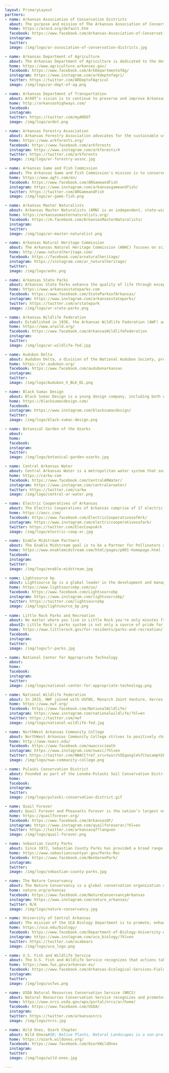 ```yaml
---
layout: PrimaryLayout
partners:
- name: Arkansas Association of Conservation Districts
  about: The purpose and mission of The Arkansas Association of Conservation Districts is to assist the conservation districts of the state of Arkansas in their efforts to serve the soil and water conservation needs of the people of Arkansas.
  home: https://aracd.org/default.htm
  facebook: https://www.facebook.com/Arkansas-Association-of-Conservation-Districts-283331731714787/
  instagram: 
  twitter: 
  image: /img/logo/ar-association-of-conservation-districts.jpg

- name: Arkansas Department of Agriculture 
  about: The Arkansas Department of Agriculture is dedicated to the development and implementation of policies and programs for Arkansas agriculture and forestry to keep its Farmers and Ranchers competitive in national and international markets while ensuring safe food, fiber and forest products for the citizens of the state and nation.
  home: https://www.agriculture.arkansas.gov/
  facebook: https://www.facebook.com/ArkDepartmentofAg/
  instagram: https://www.instagram.com/arkdeptofagri/
  twitter: https://twitter.com/ARDeptofAgricul
  image: /img/logo/ar-dept-of-ag.png

- name: Arkansas Department of Transportation
  about: ArDOT’s vision is to continue to preserve and improve Arkansas’ transportation system emphasizing safety, efficiency, quality, trust, and stewardship with a public service focused workforce.
  home: http://arkansashighways.com/
  facebook: 
  instagram: 
  twitter: https://twitter.com/myARDOT
  image: /img/logo/ardot.png

- name: Arkansas Forestry Association
  about: Arkansas Forestry Association advocates for the sustainable use and sound stewardship of Arkansas’s forests and related resources to benefit members of the state’s forestry community and all Arkansans, today and in the future.
  home: https://www.arkforests.org/
  facebook: https://www.facebook.com/arkforests
  instagram: https://www.instagram.com/arkforests/#
  twitter: https://twitter.com/arkforests
  image: /img/logo/ar-forestry-assoc.jpg

- name: Arkansas Game and Fish Commission
  about: The Arkansas Game and Fish Commission's mission is to conserve and enhance Arkansas's fish and wildlife and their habitats while promoting sustainable use, public understanding and support.
  home: https://www.agfc.com/en/
  facebook: https://www.facebook.com/ARGameandFish
  instagram: https://www.instagram.com/arkansasgameandfish/
  twitter: https://twitter.com/ARGameandFish
  image: /img/logo/ar-game-fish.png

- name: Arkansas Master Naturalists
  about: Arkansas Master Naturalists (AMN) is an independent, state-wide, volunteer organization, comprised of (currently) eight chapters.  AMN is dedicated to educating its members and giving back to the community through volunteer work.
  home: https://arkansasmasternaturalists.org/
  facebook: https://m.facebook.com/ArkansasMasterNaturalists/
  instagram: 
  twitter: 
  image: /img/logo/ar-master-naturalist.png

- name: Arkansas Natural Heritage Commission
  about: The Arkansas Natural Heritage Commission (ANHC) focuses on science-based conservation to protect our state’s biological diversity. As the central repository for data on rare plants, animals, and natural communities in Arkansas, we work to provide up-to-date information for sound and timely conservation decisions. Our System of Natural Areas provides long-term protection to some of the state’s most ecologically significant lands. Through outreach and education programs, we strive to deepen the ecological literacy of Arkansans. These efforts, combined with an array of conservation partnerships, are all aimed at ensuring that Arkansas’s biological diversity and natural heritage are not lost.
  home: http://www.naturalheritage.com/
  facebook: https://facebook.com/arnaturalheritage/
  instagram: https://instagram.com/ar_naturalheritage/
  twitter: 
  image: /img/logo/anhc.png

- name: Arkansas State Parks
  about: Arkansas State Parks enhance the quality of life through exceptional outdoor experiences, connections to Arkansas heritage, and sound resource management. Our goal is for you to experience excellent hospitality and to form a personal connection to the parks. We honor tradition while seeking innovation, aiming to be treasured and relevant for generations to come.
  home: https://www.arkansasstateparks.com
  facebook: https://www.facebook.com/StateParksofArkansas/
  instagram: https://www.instagram.com/arkansasstateparks/
  twitter: https://twitter.com/arstatepark
  image: /img/logo/ar-state-parks.png

- name: Arkansas Wildlife Federation
  about: Established in 1936, the Arkansas Wildlife Federation (AWF) advocates for sustainable use of Arkansas' wildlife habitats and natural resources for future generations. Through its long history, AWF has worked with agencies and organizations to conserve & protect wildlife & habitat, advocate for wildlife, sportsmen & outdoor enthusiasts and inform & educate about conservation issues in Arkansas and nationally.  
  home: https://www.arwild.org/
  facebook: https://www.facebook.com/ArkansasWildlifeFederation
  instagram: 
  twitter: 
  image: /img/logo/ar-wildlife-fed.jpg

- name: Audubon Delta
  about: Audubon Delta, a division of the National Audubon Society, protects birds and the places they need, today and tomorrow, using science, advocacy, education, and on-the-ground conservation. Through our Working Lands and Plants for Birds initiatives, Audubon is building both the supply of and the demand for native plants that birds, butterflies, and other wildlife need.
  home: https://ar.audubon.org/
  facebook: https://www.facebook.com/audubonarkansas
  instagram: 
  twitter: 
  image: /img/logo/Audubon_V_BLK_DL.png

- name: Black Sumac Design
  about: Black Sumac Design is a young design company, including both exterior and interior design. Our primary field is exteriors concentrating on landscapes and land management from a conservation angle.
  home: https://blacksumacdesign.com/
  facebook: 
  instagram: https://www.instagram.com/blacksumacdesign/
  twitter: 
  image: /img/logo/black-sumac-design.png

- name: Botanical Garden of the Ozarks
  about: 
  home: 
  facebook: 
  instagram: 
  twitter: 
  image: /img/logo/botanical-garden-ozarks.jpg

- name: Central Arkansas Water
  about: Central Arkansas Water is a metropolitan water system that serves almost 500,000 Arkansans in eight counties. We have 125,000 residential, commercial, industrial, and master-metered customers in Pulaski, Saline, and Grant counties. Our utility currently is a core partner in a regional initiative to secure a future source for the entirety of Central Arkansas, an urban area with a population of more than 750,000 people.
  home: https://carkw.com 
  facebook: https://www.facebook.com/CentralARWater/
  instagram: https://www.instagram.com/centralarwater/
  twitter: https://twitter.com/carkw
  image: /img/logo/central-ar-water.png

- name: Electric Cooperatives of Arkansas
  about: The Electric Cooperatives of Arkansas comprise of 17 electric distribution cooperatives; Arkansas Electric Cooperatives, Inc. (AECI), a Little Rock-based cooperative that provides services to the distribution cooperatives; and Arkansas Electric Cooperative Corp. (AECC), a generation and transmission cooperative. The distribution cooperatives provide electricity to approximately 500,000 homes, farms and businesses in Arkansas and surrounding states.
  home: https://aecc.com/
  facebook: https://www.facebook.com/ElectricCooperativesofArk/
  instagram: https://www.instagram.com/electriccooperativesofark/
  twitter: https://twitter.com/ElecCoopsArk
  image: /img/logo/electric-coop-ar.jpg

- name: Enable Midstream Partners
  about: The Enable Midstream goal is to be a Partner for Pollinators and Wildlife Habitat while improving right-of-way conditions. We’ve embraced an Integrated Habitat Management Program (IHM) to maintain our pipeline rights-of-way to create a natural habitat for quail, wild turkeys and other grassland birds, pollinators and wildlife.
  home: https://www.enablemidstream.com/html/pages/p001-homepage.html
  facebook: 
  instagram: 
  twitter: 
  image: /img/logo/enable-midstream.jpg

- name: Lightsource bp
  about: Lightsource bp is a global leader in the development and management of solar energy projects, and a 50:50 joint venture with bp. For over a decade, we have been constructing solar farms with a Responsible Solar approach – taking steps to not only minimize the effect to the land but also to improve soil health and boost biodiversity wherever possible. At our projects in Arkansas and across the United States, we recognize large potential for pollinator-friendly solar to deliver ecosystem and agricultural benefits – yielding benefits for a range of stakeholders, from solar developers to farmers to surrounding communities.
  home: https://www.lightsourcebp.com/us/
  facebook: https://www.facebook.com/Lightsourcebp
  instagram: https://www.instagram.com/lightsourcebp/
  twitter: https://twitter.com/lightsourcebp
  image: /img/logo/lightsource_bp.png
  
- name: Little Rock Parks and Recreation
  about: No matter where you live in Little Rock you're only minutes from the wide open spaces of a City Park – and some of the most fun things to do in Little Rock! Whether you live in downtown, midtown, north, south, east, west or southwest, you’re not far from the best free family fun in Little Rock. Our city is nestled among a profusion of open green spaces and natural areas set aside for recreational, educational, ecological and aesthetic benefits for the people who live here to enjoy at their leisure.
  about2: Little Rock's parks system is not only a source of pride for the city, but it has received national recognition for excellence! Little Rock Parks & Recreation became the 30th agency in the United States to receive accreditation of Parks and Recreation Agencies. Come find family fun in Little Rock at one of our many parks.
  home: https://www.littlerock.gov/for-residents/parks-and-recreation/
  facebook: 
  instagram: 
  twitter: 
  image: /img/logo/lr-parks.jpg

- name: National Center for Appropriate Technology
  about: 
  home: 
  facebook: 
  instagram: 
  twitter: 
  image: /img/logo/national-center-for-appropriate-technology.png

- name: National Wildlife Federation
  about: In 2015, NWF joined with USFWS, Monarch Joint Venture, Xerces Society, Monarch Watch and others to support a joint implementation of a Monarch Conservation Strategy in the U.S. NWF has worked with federal, state and local government agencies, NGOs, farmers, transportation officials, ranchers and other large landowners, homeowners, schools and industry, via an “all hands on deck” approach to monarch butterfly conservation. The NWF’s Mayors’ Monarch Pledge, initiated in October 2016, has engaged over 268 mayors and other local government chief executives across the nation.
  home: https://www.nwf.org/
  facebook: https://www.facebook.com/NationalWildlife/
  instagram: https://www.instagram.com/nationalwildlife/?hl=en
  twitter: https://twitter.com/nwf
  image: /img/logo/national-wildlife-fed.jpg

- name: NorthWest Arkansas Community College
  about: NorthWest Arkansas Community College strives to positively change the lives of those we serve by empowering lives, inspiring learning, and strengthening community through accessible, affordable, quality, education. On our campus lies a 16-acre Outdoor Living Laboratory, this area is comprised of a marsh, a pond, and a restored Post Oak Savanna remnant. This Living Laboratory gives our students the unique opportunity to participate in field work, design projects utilizing the scientific method, and conduct basic research in a wide range of disciplines. The Science Department manages this Outdoor Living Laboratory as a collaborative effort between the Arkansas Natural Heritage Commission, faculty, staff, and the Physical Plant.  
  home: http://www.nwacc.edu/
  facebook: https://www.facebook.com/nwaccscimath
  instagram: https://www.instagram.com/nwacc/?hl=en
  twitter: https://twitter.com/NWACC?ref_src=twsrc%5Egoogle%7Ctwcamp%5Eserp%7Ctwgr%5Eauthor
  image: /img/logo/nwa-community-college.png

- name: Pulaski Conservation District
  about: Founded as part of the Lonoke-Pulaski Soil Conservation District in 1946 and later organized as the Pulaski Conservation District in 1955, the District has a proud history of over 60 years of service to farmers, ranchers, foresters, and urban landowners. Our mission is to plan and conduct programs for the conservation and efficient use of land, water, and related natural resources in Pulaski County, Arkansas.
  home: 
  facebook: 
  instagram: 
  twitter: 
  image: /img/logo/pulaski-conservation-district.gif

- name: Quail Forever
  about: Quail Forever and Pheasants Forever is the nation’s largest nonprofit organization dedicated to upland habitat conservation. Quail Forever and Pheasants Forever has more than 140,000 members and 700 local chapters. Chapters determine how 100 percent of their locally-raised conservation funds are spent. Since creation in 1982, Quail Forever and Pheasants Forever has spent $867 million on habitat projects, benefiting 18+ million acres nationwide. Quail Forever in Arkansas has been a member of the Arkansas Monarch Conservation Partnership since its inception because as The Habitat Organization they recognize great monarch and pollinator habitat is also great quail habitat.
  home: https://quailforever.org/
  facebook: https://www.facebook.com/ArkansasQF/
  instagram: https://www.instagram.com/quailforeverar/?hl=en
  twitter: https://twitter.com/arkansasqf?lang=en
  image: /img/logo/quail-forever.png

- name: Sebastian County Parks
  about: Since 1972, Sebastian County Parks has provided a broad range of programs and recreational opportunities for the residents of Sebastian County and the surrounding area.  One third of Sebastian County was once tallgrass prairie, we are commited to preserving the park systems natural flora and fauna for current and future generations.  We continue to expand our Massard Prairie Restoration and have started restoring areas of Bob Boyer Park in Midland, Arkansas
  home: https://www.sebastiancountyar.gov/Parks-Rec
  facebook: https://www.facebook.com/BenGerenPark/
  instagram: 
  twitter: 
  image: /img/logo/sebastian-county-parks.jpg

- name: The Nature Conservancy
  about: The Nature Conservancy is a global conservation organization dedicated to conserving the lands and waters on which all life depends. Guided by science, we create innovative, on-the-ground solutions to our world's toughest challenges so that nature and people can thrive together. Working in 79 countries and territories, we use a collaborative approach that engages local communities, governments, the private sector, and other partners. Since 1982, we've worked with others to conserve over 320,000 acres of land across Arkansas and own about 35,000 acres for project demonstration sites, all of which are open for the public to enjoy.
  home: nature.org/arkansas
  facebook: https://www.facebook.com/NatureConservancyArkansas
  instagram: https://www.instagram.com/nature_arkansas/
  twitter: N/A
  image: /img/logo/nature-conservancy.jpg

- name: University of Central Arkansas
  about: The mission of the UCA Biology Department is to promote, enhance, and contribute to the science of biology by offering undergraduate and graduate degree programs, engaging in biological research and actively assisting the individuals and organizations in our community. The biology program also contributes to the education of all UCA students through its general education biology course and plays a significant role in supporting the curriculum for programs in the College of Health and Behavioral Sciences.
  home: https://uca.edu/biology/
  facebook: https://www.facebook.com/Department-of-Biology-University-of-Central-Arkansas-78013286915/?ref=page_internalArkansas-Association-of-Conservation-Districts-283331731714787/
  instagram: https://www.instagram.com/uca_biology/?hl=en
  twitter: https://twitter.com/ucabears
  image: /img/logo/uca_logo.png

- name: U.S. Fish and Wildlife Service
  about: The U.S. Fish and Wildlife Service recognizes that actions taken by agencies, organizations, business, and citizens can make a difference in the decline of monarchs and other pollinators by providing native plants as host plants and nectar sources. The USFWS is evaluating a proposal to see if the monarch should be listed as threatened or endangered, with a decision expected by December 2020. Arkansas is an important area for the iconic monarch migration and offers many opportunities to benefit the pollinators and people in The Natural State.
  home: https://www.fws.gov/arkansas-es/
  facebook: https://www.facebook.com/Arkansas-Ecological-Services-Field-Office
  instagram: 
  twitter: 
  image: /img/logo/usfws.png

- name: USDA Natural Resources Conservation Service (NRCS)
  about: Natural Resources Conservation Service recognizes and promotes the role of agriculture in monarch conservation. In order to do this, NRCS promotes habitat areas and understands these areas in Arkansas connect with national goals. Partnership opportunities help NRCS foster and enhance the implementation of monarch habitat on agricultural and rural landscapes. Some of the programs NRCS helps sponsor include&#58; Conservation Stewardship Program (CStP), Environmental Quality Incentives Program (EQIP), and Agricultural Conservation Easement Program – Wetland Reserve Easements (ACEP-WRE).
  home: https://www.nrcs.usda.gov/wps/portal/nrcs/ar/home/
  facebook: https://www.facebook.com/USDA/
  instagram: 
  twitter: https://twitter.com/arkansasnrcs
  image: /img/logo/nrcs.jpg

- name: Wild Ones, Ozark Chapter
  about: Wild Ones&#58; Native Plants, Natural Landscapes is a non-profit organization founded in 1990 that promotes environmentally sound landscaping practices to preserve biodiversity through the preservation, restoration and establishment of native plant communities. With over 4,500 members across 19 states, Wild Ones has become the most widely recognized voice for native plants and the sustainable landscaping movement.
  home: https://ozark.wildones.org/
  facebook: https://www.facebook.com/OzarkWildOnes
  instagram: 
  twitter: 
  image: /img/logo/wild-ones.jpg

---
```


<Partners />
